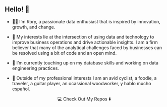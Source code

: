 ## Hello! 👋

- :man_technologist: I’m Rory, a passionate data enthusiast that is inspired by innovation, growth, and change.

- 👀 My interests lie at the intersection of using data and technology to improve business operations and drive actionable insights. I am a firm believer that many of the analytical challenges faced by businesses can be resolved using a bit of code and an open mind.

- 🌱 I’m currently touching up on my database skills and working on data engineering practices.

- :rocket: Outside of my professional interests I am an avid cyclist, a foodie, a traveler, a guitar player, an ocassional woodworker, y hablo mucho español.

<p align="center">
  💻 Check Out My Repos ⬇️
</p>
